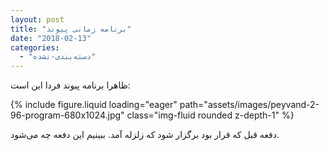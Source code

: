 ```yaml
---
layout: post
title: "برنامه زمانی پیوند"
date: "2018-02-13"
categories: 
  - "دسته‌بندی-نشده"
---
```


ظاهرا برنامه پیوند فردا این است:

{% include figure.liquid loading="eager" path="assets/images/peyvand-2-96-program-680x1024.jpg" class="img-fluid rounded z-depth-1" %}

دفعه قبل که قرار بود برگزار شود که زلزله آمد. ببینیم این دفعه چه می‌شود.
